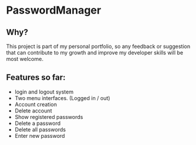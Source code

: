 # PasswordManager
 
## Why?
This project is part of my personal portfolio, so any feedback or suggestion that can contribute to my growth and improve my developer skills will be most welcome.
 
## Features so far:
 
 - login and logout system
 - Two menu interfaces. (Logged in / out)
 - Account creation
 - Delete account
 - Show registered passwords
 - Delete a password
 - Delete all passwords
 - Enter new password
